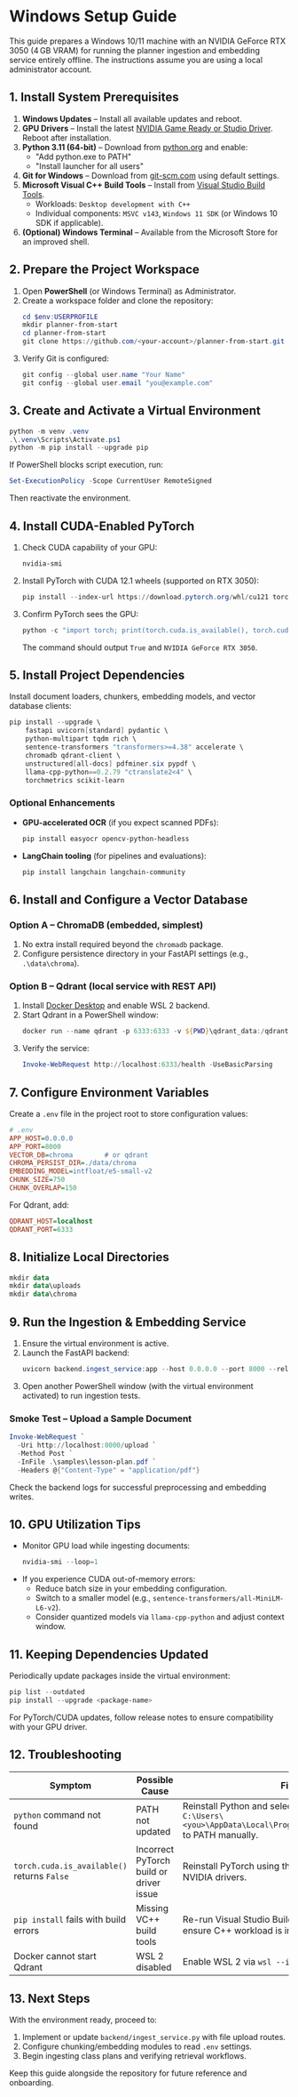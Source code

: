 # Windows Setup Guide

This guide prepares a Windows 10/11 machine with an NVIDIA GeForce RTX 3050 (4 GB VRAM) for running the planner ingestion and embedding service entirely offline. The instructions assume you are using a local administrator account.

## 1. Install System Prerequisites

1. **Windows Updates** – Install all available updates and reboot.
2. **GPU Drivers** – Install the latest [NVIDIA Game Ready or Studio Driver](https://www.nvidia.com/Download/index.aspx). Reboot after installation.
3. **Python 3.11 (64-bit)** – Download from [python.org](https://www.python.org/downloads/windows/) and enable:
   - "Add python.exe to PATH"
   - "Install launcher for all users"
4. **Git for Windows** – Download from [git-scm.com](https://git-scm.com/download/win) using default settings.
5. **Microsoft Visual C++ Build Tools** – Install from [Visual Studio Build Tools](https://visualstudio.microsoft.com/visual-cpp-build-tools/).
   - Workloads: `Desktop development with C++`
   - Individual components: `MSVC v143`, `Windows 11 SDK` (or Windows 10 SDK if applicable).
6. **(Optional) Windows Terminal** – Available from the Microsoft Store for an improved shell.

## 2. Prepare the Project Workspace

1. Open **PowerShell** (or Windows Terminal) as Administrator.
2. Create a workspace folder and clone the repository:
   ```powershell
   cd $env:USERPROFILE
   mkdir planner-from-start
   cd planner-from-start
   git clone https://github.com/<your-account>/planner-from-start.git .
   ```
3. Verify Git is configured:
   ```powershell
   git config --global user.name "Your Name"
   git config --global user.email "you@example.com"
   ```

## 3. Create and Activate a Virtual Environment

```powershell
python -m venv .venv
.\.venv\Scripts\Activate.ps1
python -m pip install --upgrade pip
```

If PowerShell blocks script execution, run:
```powershell
Set-ExecutionPolicy -Scope CurrentUser RemoteSigned
```
Then reactivate the environment.

## 4. Install CUDA-Enabled PyTorch

1. Check CUDA capability of your GPU:
   ```powershell
   nvidia-smi
   ```
2. Install PyTorch with CUDA 12.1 wheels (supported on RTX 3050):
   ```powershell
   pip install --index-url https://download.pytorch.org/whl/cu121 torch torchvision torchaudio
   ```
3. Confirm PyTorch sees the GPU:
   ```powershell
   python -c "import torch; print(torch.cuda.is_available(), torch.cuda.get_device_name(0))"
   ```
   The command should output `True` and `NVIDIA GeForce RTX 3050`.

## 5. Install Project Dependencies

Install document loaders, chunkers, embedding models, and vector database clients:
```powershell
pip install --upgrade \
    fastapi uvicorn[standard] pydantic \
    python-multipart tqdm rich \
    sentence-transformers "transformers>=4.38" accelerate \
    chromadb qdrant-client \
    unstructured[all-docs] pdfminer.six pypdf \
    llama-cpp-python==0.2.79 "ctranslate2<4" \
    torchmetrics scikit-learn
```

### Optional Enhancements
- **GPU-accelerated OCR** (if you expect scanned PDFs):
  ```powershell
  pip install easyocr opencv-python-headless
  ```
- **LangChain tooling** (for pipelines and evaluations):
  ```powershell
  pip install langchain langchain-community
  ```

## 6. Install and Configure a Vector Database

### Option A – ChromaDB (embedded, simplest)
1. No extra install required beyond the `chromadb` package.
2. Configure persistence directory in your FastAPI settings (e.g., `.\data\chroma`).

### Option B – Qdrant (local service with REST API)
1. Install [Docker Desktop](https://www.docker.com/products/docker-desktop/) and enable WSL 2 backend.
2. Start Qdrant in a PowerShell window:
   ```powershell
   docker run --name qdrant -p 6333:6333 -v ${PWD}\qdrant_data:/qdrant/storage qdrant/qdrant
   ```
3. Verify the service:
   ```powershell
   Invoke-WebRequest http://localhost:6333/health -UseBasicParsing
   ```

## 7. Configure Environment Variables

Create a `.env` file in the project root to store configuration values:
```ini
# .env
APP_HOST=0.0.0.0
APP_PORT=8000
VECTOR_DB=chroma        # or qdrant
CHROMA_PERSIST_DIR=./data/chroma
EMBEDDING_MODEL=intfloat/e5-small-v2
CHUNK_SIZE=750
CHUNK_OVERLAP=150
```

For Qdrant, add:
```ini
QDRANT_HOST=localhost
QDRANT_PORT=6333
```

## 8. Initialize Local Directories

```powershell
mkdir data
mkdir data\uploads
mkdir data\chroma
```

## 9. Run the Ingestion & Embedding Service

1. Ensure the virtual environment is active.
2. Launch the FastAPI backend:
   ```powershell
   uvicorn backend.ingest_service:app --host 0.0.0.0 --port 8000 --reload
   ```
3. Open another PowerShell window (with the virtual environment activated) to run ingestion tests.

### Smoke Test – Upload a Sample Document
```powershell
Invoke-WebRequest `
  -Uri http://localhost:8000/upload `
  -Method Post `
  -InFile .\samples\lesson-plan.pdf `
  -Headers @{"Content-Type" = "application/pdf"}
```
Check the backend logs for successful preprocessing and embedding writes.

## 10. GPU Utilization Tips

- Monitor GPU load while ingesting documents:
  ```powershell
  nvidia-smi --loop=1
  ```
- If you experience CUDA out-of-memory errors:
  - Reduce batch size in your embedding configuration.
  - Switch to a smaller model (e.g., `sentence-transformers/all-MiniLM-L6-v2`).
  - Consider quantized models via `llama-cpp-python` and adjust context window.

## 11. Keeping Dependencies Updated

Periodically update packages inside the virtual environment:
```powershell
pip list --outdated
pip install --upgrade <package-name>
```

For PyTorch/CUDA updates, follow release notes to ensure compatibility with your GPU driver.

## 12. Troubleshooting

| Symptom | Possible Cause | Fix |
| --- | --- | --- |
| `python` command not found | PATH not updated | Reinstall Python and select "Add to PATH" or add `C:\Users\<you>\AppData\Local\Programs\Python\Python311\` to PATH manually. |
| `torch.cuda.is_available()` returns `False` | Incorrect PyTorch build or driver issue | Reinstall PyTorch using the CUDA wheel; update NVIDIA drivers. |
| `pip install` fails with build errors | Missing VC++ build tools | Re-run Visual Studio Build Tools installer and ensure C++ workload is installed. |
| Docker cannot start Qdrant | WSL 2 disabled | Enable WSL 2 via `wsl --install` and reboot. |

## 13. Next Steps

With the environment ready, proceed to:
1. Implement or update `backend/ingest_service.py` with file upload routes.
2. Configure chunking/embedding modules to read `.env` settings.
3. Begin ingesting class plans and verifying retrieval workflows.

Keep this guide alongside the repository for future reference and onboarding.
